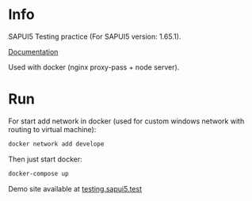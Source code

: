 # Info

SAPUI5 Testing practice (For SAPUI5 version: 1.65.1).

[Documentation](https://sapui5.hana.ondemand.com/#/topic/291c9121e6044ab381e0b51716f97f52)

Used with docker (nginx proxy-pass + node server).
 
# Run

For start add network in docker (used for custom windows network with routing to virtual machine):

```bash
docker network add develope
```

Then just start docker:

```bash
docker-compose up
```

Demo site available at [testing.sapui5.test](http://testing.sapui5.test/test.html)